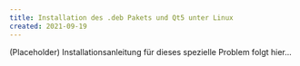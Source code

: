 ```yaml
---
title: Installation des .deb Pakets und Qt5 unter Linux
created: 2021-09-19
---
```


(Placeholder) Installationsanleitung für dieses spezielle Problem folgt hier...